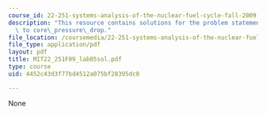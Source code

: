 ```yaml
---
course_id: 22-251-systems-analysis-of-the-nuclear-fuel-cycle-fall-2009
description: "This resource contains solutions for the problem statements related\
  \ to core\_pressure\_drop."
file_location: /coursemedia/22-251-systems-analysis-of-the-nuclear-fuel-cycle-fall-2009/4452c43d3f77bd4512a075bf28395dc0_MIT22_251F09_lab05sol.pdf
file_type: application/pdf
layout: pdf
title: MIT22_251F09_lab05sol.pdf
type: course
uid: 4452c43d3f77bd4512a075bf28395dc0

---
```

None